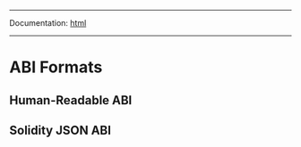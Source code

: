 -----

Documentation: [html](https://docs-beta.ethers.io/)

-----

ABI Formats
===========

Human-Readable ABI
------------------

Solidity JSON ABI
-----------------

